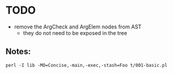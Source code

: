 <!----------------------------------------------------------------------------->
# TODO
<!----------------------------------------------------------------------------->

- remove the ArgCheck and ArgElem nodes from AST
    - they do not need to be exposed in the tree




<!----------------------------------------------------------------------------->
## Notes:

`perl -I lib -MO=Concise,-main,-exec,-stash=Foo t/001-basic.pl`

<!----------------------------------------------------------------------------->
